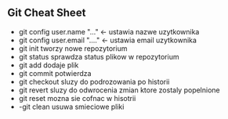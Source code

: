  Git Cheat Sheet
------------------
- git config user.name "..." <- ustawia nazwe uzytkownika
- git config user.email "...." <- ustawia email uzytkownika
- git init tworzy nowe repozytorium
- git status sprawdza status plikow w repozytorium 
- git add dodaje plik 
- git commit potwierdza
- git checkout sluzy do podrozowania po historii
- git revert <commit> sluzy do odwrocenia zmian ktore zostaly popelnione
- git reset <commit> mozna sie cofnac w hisotrii 
- -git clean usuwa smieciowe pliki